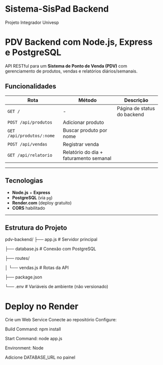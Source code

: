# Sistema-SisPad Backend
Projeto Integrador Univesp


# PDV Backend com Node.js, Express e PostgreSQL

API RESTful para um **Sistema de Ponto de Venda (PDV)** com gerenciamento de produtos, vendas e relatórios diários/semanais.


## Funcionalidades

| Rota | Método | Descrição |
|------|--------|-----------|
| `GET /` | - | Página de status do backend |
| `POST /api/produtos` | Adicionar produto |
| `GET /api/produtos/:nome` | Buscar produto por nome |
| `POST /api/vendas` | Registrar venda |
| `GET /api/relatorio` | Relatório do dia + faturamento semanal |

---

## Tecnologias

- **Node.js** + **Express**
- **PostgreSQL** (via `pg`)
- **Render.com** (deploy gratuito)
- **CORS** habilitado

---

## Estrutura do Projeto
pdv-backend/
├── app.js                  # Servidor principal

├── database.js             # Conexão com PostgreSQL

├── routes/

│      └── vendas.js           # Rotas da API

├── package.json

└── .env                    # Variáveis de ambiente (não versionado)

# Deploy no Render

Crie um Web Service
Conecte ao repositório
Configure:

Build Command: npm install

Start Command: node app.js

Environment: Node

Adicione DATABASE_URL no painel















